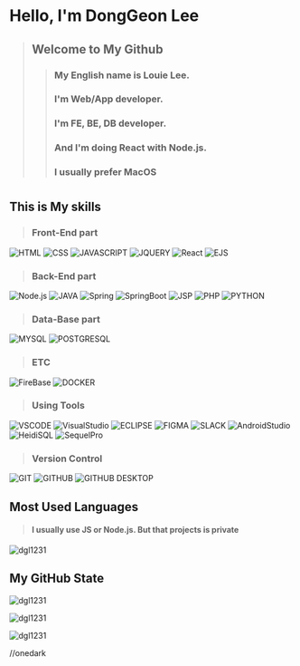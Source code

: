 # Hello, I'm DongGeon Lee
> ## Welcome to My Github
>> ### My English name is Louie Lee.
>> ### I'm Web/App developer.
>> ### I'm FE, BE, DB developer.
>> ### And I'm doing React with Node.js.
>> ### I usually prefer MacOS
> #

## This is My skills
> ### Front-End part
![HTML](https://img.shields.io/badge/-HTML-E34F26?style=for-the-badge&logo=HTML5&logoColor=white)
![CSS](https://img.shields.io/badge/-CSS-1572B6?style=for-the-badge&logo=Css3&logoColor=white)
![JAVASCRIPT](https://img.shields.io/badge/-JavaScript-F7DF1E?style=for-the-badge&logo=JavaScript&logoColor=black)
![JQUERY](https://img.shields.io/badge/-JQUERY-131B28?style=for-the-badge&logo=JQUERY&logoColor=0868AC)
![React](https://img.shields.io/badge/-React-1c2c4c?style=for-the-badge&logo=React&logoColor=88dded)
![EJS](https://img.shields.io/badge/-EJS-71A95A?style=for-the-badge&logo=EJS&logoColor=white)

> ### Back-End part
![Node.js](https://img.shields.io/badge/-Node.js-68A063?style=for-the-badge&logo=Node.js&logoColor=white)
![JAVA](https://img.shields.io/badge/JAVA-007396?style=for-the-badge&logo=java&logoColor=white)
![Spring](https://img.shields.io/badge/Spring-71A95A?style=for-the-badge&logo=Spring&logoColor=white)
![SpringBoot](https://img.shields.io/badge/SpringBoot-71A95A?style=for-the-badge&logo=SpringBoot&logoColor=white)
![JSP](https://img.shields.io/badge/JSP-007396?style=for-the-badge&logo=JavaServerPage&logoColor=white)
![PHP](https://img.shields.io/badge/-PHP-8993be?style=for-the-badge&logo=PHP&logoColor=white)
![PYTHON](https://img.shields.io/badge/-PYTHON-3776AB?style=for-the-badge&logo=Python&logoColor=white)

> ### Data-Base part
![MYSQL](https://img.shields.io/badge/-MySQL-4479A1?style=for-the-badge&logo=MySQL&logoColor=white)
![POSTGRESQL](https://img.shields.io/badge/POSTGRESQL-4479A1?style=for-the-badge&logo=POSTGRESQL&logoColor=white)


> ### ETC
![FireBase](https://img.shields.io/badge/-FireBase-FFA611?style=for-the-badge&logo=FireBase&logoColor=white)
![DOCKER](https://img.shields.io/badge/-DOCKER-1572B6?style=for-the-badge&logo=DOCKER&logoColor=white)

>### Using Tools
![VSCODE](https://img.shields.io/badge/-VSCODE-gray?style=for-the-badge&logo=visualstudiocode&logoColor=007396)
![VisualStudio](https://img.shields.io/badge/-VisualStudio-gray?style=for-the-badge&logo=VisualStudio&logoColor=5C00A3)
![ECLIPSE](https://img.shields.io/badge/-ECLIPSE-1c2c4c?style=for-the-badge&logo=ECLIPSE&logoColor=white)
![FIGMA](https://img.shields.io/badge/-FIGMA-F24E1E?style=for-the-badge&logo=FIGMA&logoColor=white)
![SLACK](https://img.shields.io/badge/-SLACK-5C00A3?style=for-the-badge&logo=SLACK&logoColor=white)
![AndroidStudio](https://img.shields.io/badge/-AndroidStudio-71A95A?style=for-the-badge&logo=AndroidStudio&logoColor=white)
![HeidiSQL](https://img.shields.io/badge/-HeidiSQL-71A95A?style=for-the-badge&logo=HeidiSQL&logoColor=white)
![SequelPro](https://img.shields.io/badge/-SequelPro-white?style=for-the-badge&logo=SequelPro&logoColor=yellow)


>### Version Control
![GIT](https://img.shields.io/badge/-GIT-white?style=for-the-badge&logo=GIT&logoColor=orange)
![GITHUB](https://img.shields.io/badge/-GITHUB-181717?style=for-the-badge&logo=GITHUB&logoColor=white)
![GITHUB DESKTOP](https://img.shields.io/badge/-GITHUBDESKTOP-purple?style=for-the-badge&logo=GITHUBDESKTOP&logoColor=88dded)


## Most Used Languages
>#### I usually use JS or Node.js. But that projects is private
<p>
  <img src="https://github-readme-stats-ruby-one.vercel.app/api/top-langs?username=dgl1231&show_icons=true&locale=en&layout=compact&theme=Gradient" alt="dgl1231" />
</p>

## My GitHub State
<p>
  <img src="https://github-readme-stats-ruby-one.vercel.app/api?username=dgl1231&show_icons=true&locale=en&theme=Gradient" alt="dgl1231" />
</p>
<p>
  <img src="https://github-readme-streak-stats.herokuapp.com/?user=dgl1231&theme=Gradient" alt="dgl1231" />
</p>
<p> 
  <img src="https://github-profile-trophy.vercel.app/?username=dgl1231&theme=Gradient" alt="dgl1231" />
</p>

//onedark

